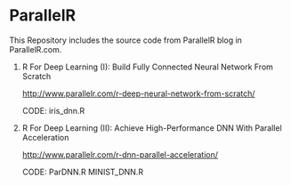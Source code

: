 # ParallelR

This Repository includes the source code from ParallelR blog in ParallelR.com.

1.  R For Deep Learning (I): Build Fully Connected Neural Network From Scratch

    http://www.parallelr.com/r-deep-neural-network-from-scratch/

    CODE: iris_dnn.R 
    
2. R For Deep Learning (II): Achieve High-Performance DNN With Parallel Acceleration
    
    http://www.parallelr.com/r-dnn-parallel-acceleration/

    CODE: ParDNN.R MINIST_DNN.R
    
